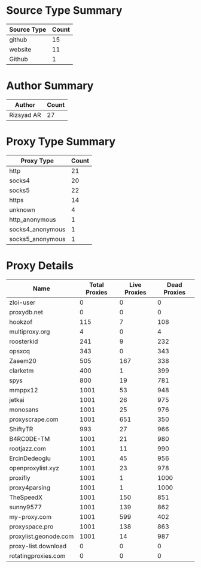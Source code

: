 # Source Type Summary

| Source Type | Count |
|-------------|-------|
| github | 15 |
| website | 11 |
| Github | 1 |


# Author Summary

| Author | Count |
|--------|-------|
| Rizsyad AR | 27 |


# Proxy Type Summary

| Proxy Type | Count |
|------------|-------|
| http | 21 |
| socks4 | 20 |
| socks5 | 22 |
| https | 14 |
| unknown | 4 |
| http_anonymous | 1 |
| socks4_anonymous | 1 |
| socks5_anonymous | 1 |


# Proxy Details

| Name | Total Proxies | Live Proxies | Dead Proxies |
|------|---------------|--------------|---------------|
| zloi-user | 0 | 0 | 0 |
| proxydb.net | 0 | 0 | 0 |
| hookzof | 115 | 7 | 108 |
| multiproxy.org | 4 | 0 | 4 |
| roosterkid | 241 | 9 | 232 |
| opsxcq | 343 | 0 | 343 |
| Zaeem20 | 505 | 167 | 338 |
| clarketm | 400 | 1 | 399 |
| spys | 800 | 19 | 781 |
| mmppx12 | 1001 | 53 | 948 |
| jetkai | 1001 | 26 | 975 |
| monosans | 1001 | 25 | 976 |
| proxyscrape.com | 1001 | 651 | 350 |
| ShiftyTR | 993 | 27 | 966 |
| B4RC0DE-TM | 1001 | 21 | 980 |
| rootjazz.com | 1001 | 11 | 990 |
| ErcinDedeoglu | 1001 | 45 | 956 |
| openproxylist.xyz | 1001 | 23 | 978 |
| proxifly | 1001 | 1 | 1000 |
| proxy4parsing | 1001 | 1 | 1000 |
| TheSpeedX | 1001 | 150 | 851 |
| sunny9577 | 1001 | 139 | 862 |
| my-proxy.com | 1001 | 599 | 402 |
| proxyspace.pro | 1001 | 138 | 863 |
| proxylist.geonode.com | 1001 | 14 | 987 |
| proxy-list.download | 0 | 0 | 0 |
| rotatingproxies.com | 0 | 0 | 0 |
